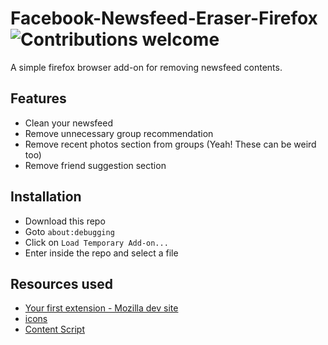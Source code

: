 # Facebook-Newsfeed-Eraser-Firefox ![Contributions welcome](https://img.shields.io/badge/contributions-welcome-orange.svg)
A simple firefox browser add-on for removing newsfeed contents. 
## Features
- Clean your newsfeed
- Remove unnecessary group recommendation
- Remove recent photos section from groups (Yeah! These can be weird too)
- Remove friend suggestion section

## Installation
- Download this repo
- Goto `about:debugging`
- Click on `Load Temporary Add-on...`
- Enter inside the repo and select a file

## Resources used
- [Your first extension - Mozilla dev site](https://developer.mozilla.org/en-US/docs/Mozilla/Add-ons/WebExtensions/Your_first_WebExtension)
- [icons](https://developer.mozilla.org/en-US/docs/Mozilla/Add-ons/WebExtensions/manifest.json/icons)
- [Content Script](https://developer.mozilla.org/en-US/docs/Mozilla/Add-ons/WebExtensions/Content_scripts)